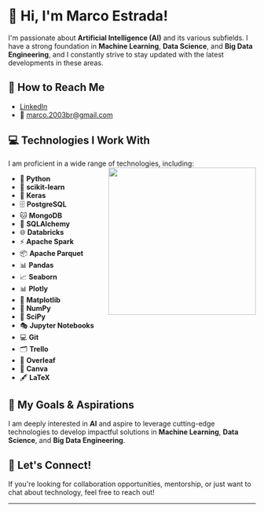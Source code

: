# 👋 Hi, I'm Marco Estrada!

I'm passionate about **Artificial Intelligence (AI)** and its various subfields. I have a strong foundation in **Machine Learning**, **Data Science**, and **Big Data Engineering**, and I constantly strive to stay updated with the latest developments in these areas.


## 📧 How to Reach Me 
- [LinkedIn](https://www.linkedin.com/in/marcoamef/)
- 📧 marco.2003br@gmail.com

## 💻 Technologies I Work With
I am proficient in a wide range of technologies, including: <img align="right" src="https://i.giphy.com/media/v1.Y2lkPTc5MGI3NjExNHg2bHd3MXE0Y29yaGEyam1ucTE2anhhMnp5N3QyMmwzd284Y2pmZSZlcD12MV9pbnRlcm5hbF9naWZfYnlfaWQmY3Q9Zw/pzryvxGeykOxeC0fWb/giphy.gif" width="300">

- 🐍 **Python**
- 🤖 **scikit-learn**
- 🧠 **Keras**
- 🗄️ **PostgreSQL**
- 🐱 **MongoDB**
- 🔗 **SQLAlchemy**
- 🌐 **Databricks**
- ⚡ **Apache Spark**
- 📦 **Apache Parquet**
- 📊 **Pandas**
- 📈 **Seaborn**
- 📊 **Plotly**
- 🧮 **Matplotlib**
- 🔢 **NumPy**
- 🧪 **SciPy**
- 🎭 **Jupyter Notebooks**
- 💻 **Git**
- 🗂️ **Trello**
- 📝 **Overleaf**
- 🎨 **Canva**
- 🖋️ **LaTeX**

## 🚀 My Goals & Aspirations
I am deeply interested in **AI** and aspire to leverage cutting-edge technologies to develop impactful solutions in **Machine Learning**, **Data Science**, and **Big Data Engineering**.

## 🎯 Let's Connect!
If you're looking for collaboration opportunities, mentorship, or just want to chat about technology, feel free to reach out!

---
